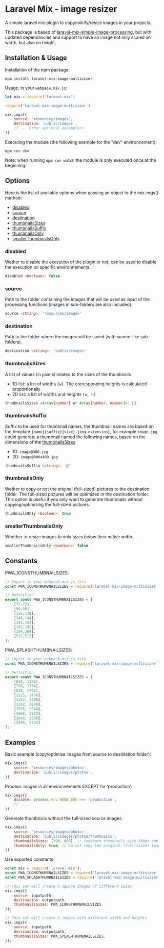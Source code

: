
# Laravel Mix - image resizer

A simple laravel mix plugin to copy/minify/resize images in your projects.

This package is based of [laravel-mix-simple-image-processing](https://github.com/TristanMouchet/laravel-mix-simple-image-processing), but with updated dependancies and support to have an image not only scaled on width, but also on height. 


## Installation & Usage

Installation of the npm package:

```
npm install laravel-mix-image-multisizer
```

Usage, in your `webpack.mix.js`:

```js
let mix = require('laravel-mix')

require('laravel-mix-image-multisizer')

mix.imgs({
    source: 'resources/images',
    destination: 'public/images',
    // ... other optional parameters
})
```

Executing the module (the following exemple for the "dev" environnement):

```
npm run dev
```

Note: when running `npm run watch` the module is only executed once at the beginning.


## Options
Here is the list of available options when passing an object to the mix.imgs() method:
- [disabled](#disabled)
- [source](#source)
- [destination](#destination)
- [thumbnailsSizes](#thumbnailsSizes)
- [thumbnailsSuffix](#thumbnailsSuffix)
- [thumbnailsOnly](#thumbnailsOnly)
- [smallerThumbnailsOnly](#smallerThumbnailsOnly)
### disabled
Wether to disable the execution of the plugin or not, can be used to disable the execution on specific environnements.
```ts
disabled <boolean>: false
```
### source
Path to the folder containing the images that will be used as input of the processing functions (images in sub-folders are also included).
```ts
source <string>: 'resources/images'
```
### destination
Path to the folder where the images will be saved (with source-like sub-folders).
```ts
destination <string>: 'public/images'
```
### thumbnailsSizes
A list of values (in pixels) related to the sizes of the thumbnails
- 1D list: a list of widths `[w]`. The corresponding heights is calculated proportionally
- 2D list: a list of widths and heights `[w, h]`
```ts
thumbnailsSizes <Array[number] or Array[number, number]>: []
```
### thumbnailsSuffix
Suffix to be used for thumbnail names, the thumbnail names are based on the template `{name}{suffix}{size}.{img-extension}`, for example `image.jpg` could generate a thumbnail named the following names, based on the dimensions of the [thumbnailsSizes](#thumbnailsSizes)
- 1D: `image@300.jpg`
- 2D: `image@300x400.jpg`
```ts
thumbnailsSuffix <string>: '@'
```
### thumbnailsOnly
Wether to copy or not the original (full-sized) pictures to the destination folder. The full-sized pictures will be optimized in the destination folder. This option is useful if you only want to generate thumbnails without copying/optimizing the full-sized pictures.
```ts
thumbnailsOnly <boolean>: true
```
### smallerThumbnailsOnly
Whether to resize images to only sizes below their native width.
```ts
smallerThumbnailsOnly <boolean>: false
```
## Constants
PWA_ICONSTHUMBNAILSIZES:
```js
// Import in your webpack.mix.js file
const PWA_ICONSTHUMBNAILSIZES = require('laravel-mix-image-multisizer').PWA_ICONSTHUMBNAILSIZES;

// Definition
export const PWA_ICONSTHUMBNAILSIZES = [
    [72,72],
    [96,96],
    [128,128],
    [144,144],
    [152,152],
    [192,192],
    [384,384],
    [512,512]
];
```
PWA_SPLASHTHUMBNAILSIZES:
```js
// Import in your webpack.mix.js file
const PWA_ICONSTHUMBNAILSIZES = require('laravel-mix-image-multisizer').PWA_ICONSTHUMBNAILSIZES;

// Definition
export const PWA_ICONSTHUMBNAILSIZES = [
    [640, 1136],
    [750, 1334],
    [828, 1792],
    [1125, 2436],
    [1242, 2208],
    [1242, 2688],
    [1536, 2048],
    [1668, 2224],
    [1668, 2388],
    [2048, 2732]
];
```

## Examples

Basic example (copy/optimize images from source to destination folder):
```js
mix.imgs({
    source: 'resources/images/photos',
    destination: 'public/images/photos',
})
```

Process images in all environnements EXCEPT for 'production':
```js
mix.imgs({
    disable: process.env.NODE_ENV === 'production',
    // ...
})
```

Generate thumbnails without the full-sized source images:
```js
mix.imgs({
    source: 'resources/images/photos',
    destination: 'public/images/photos/thumbnails',
    thumbnailsSizes: [300, 600], // Generate thumbnails with 300px and 600px width.
    thumbnailsOnly: true, // Do not copy the original (full-sized) images over.
})
```

Use exported constants:
```js
const mix = require('laravel-mix');
const PWA_ICONSTHUMBNAILSIZES = require('laravel-mix-image-multisizer').PWA_ICONSTHUMBNAILSIZES;
const PWA_SPLASHTHUMBNAILSIZES = require('laravel-mix-image-multisizer').PWA_SPLASHTHUMBNAILSIZES;

// This set will create 6 square images of different sizes
mix.imgs({
    source: inputpath,
    destination: outputpath,
    thumbnailsSizes: PWA_ICONSTHUMBNAILSIZES,
});

// This set will create 6 images with different width and heights
mix.imgs({
    source: inputpath,
    destination: outputpath,
    thumbnailsSizes: PWA_SPLASHTHUMBNAILSIZES,
});
```

